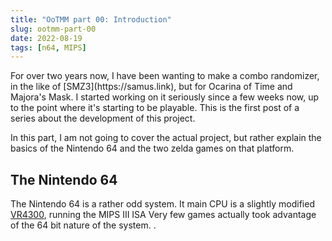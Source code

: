 ```yaml
---
title: "OoTMM part 00: Introduction"
slug: ootmm-part-00
date: 2022-08-19
tags: [n64, MIPS]
---
```

<preview>
For over two years now, I have been wanting to make a combo randomizer, in the like of [SMZ3](https://samus.link), but for Ocarina of Time and Majora's Mask. I started working on it seriously since a few weeks now, up to the point where it's starting to be playable. This is the first post of a series about the development of this project.
</preview>

In this part, I am not going to cover the actual project, but rather explain the basics of the Nintendo 64 and the two zelda games on that platform.

## The Nintendo 64

The Nintendo 64 is a rather odd system. It main CPU is a slightly modified [VR4300](https://en.wikipedia.org/wiki/R4200), running the MIPS III ISA<note>
Very few games actually took advantage of the 64 bit nature of the system.
</note>.
